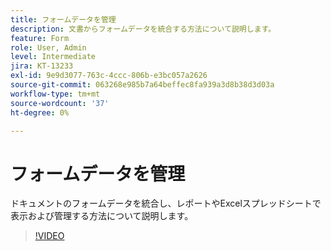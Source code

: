 ```yaml
---
title: フォームデータを管理
description: 文書からフォームデータを統合する方法について説明します。
feature: Form
role: User, Admin
level: Intermediate
jira: KT-13233
exl-id: 9e9d3077-763c-4ccc-806b-e3bc057a2626
source-git-commit: 063268e985b7a64beffec8fa939a3d8b38d3d03a
workflow-type: tm+mt
source-wordcount: '37'
ht-degree: 0%

---
```


# フォームデータを管理

ドキュメントのフォームデータを統合し、レポートやExcelスプレッドシートで表示および管理する方法について説明します。

>[!VIDEO](https://video.tv.adobe.com/v/3419330?quality=12&learn=on&hidetitle=true)
